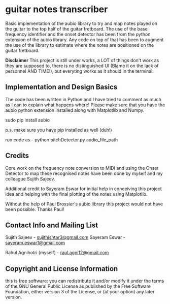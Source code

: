 guitar notes transcriber
=============

Basic implementation of the aubio library to try and map notes played on the guitar to the top half of the guitar fretboard. The use of the base frequency identifier and the onset detector has been from the python extension of the aubio library. Any code on top of that has been to augment the use of the library to estimate where the notes are positioned on the guitar fretboard.

**Disclaimer**
This project is still under works, a LOT of things don't work as they are supposed to, there is no distinguished UI (Blame it on the lack of personnel AND TIME!), but everyting works as it should in the terminal.

Implementation and Design Basics
--------------------------------

The code has been written in Python and I have tried to comment as much as I can to explain what happens where!
Please make sure that you have the aubio python extension installed along with Matplotlib and Numpy.

sudo pip install aubio

p.s. make sure you have pip installed as well (duh!)

run code as -
python pitchDetector.py audio_file_path


Credits
------------------------

Core work on the frequency note conversion to MIDI and using the Onset Detector to map these recognised notes have been done by myself and my colleague Sujith Sajeev.

Additional credit to Sayeram Eswar for initial help in conceiving this project idea and helping with the final plotting of the notes using Matplotlib.

Without the help of Paul Brossier's aubio library this project would not have been possible. Thanks Paul!


Contact Info and Mailing List
-----------------------------

Sujith Sajeev - sujithishtar3@gmail.com
Sayeram Eswar - sayeram.eswar1@gmail.com

Rahul Agnihotri (myself) - raul.agni12@gmail.com

Copyright and License Information
---------------------------------

this is free software: you can redistribute it and/or modify it under the terms of the GNU General Public License as published by the Free Software Foundation, either version 3 of the License, or (at your option) any later version.
